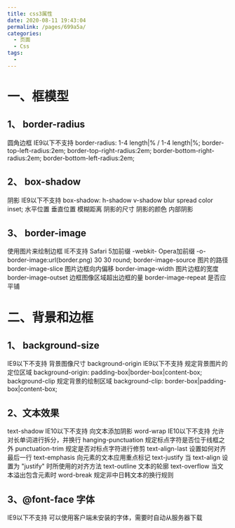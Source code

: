 ```yaml
---
title: css3属性
date: 2020-08-11 19:43:04
permalink: /pages/699a5a/
categories: 
  - 页面
  - Css
tags: 
  - 
---
```


# 一、框模型
## 1、	border-radius
圆角边框
IE9以下不支持
border-radius: 1-4 length|% / 1-4 length|%;
border-top-left-radius:2em;
border-top-right-radius:2em;
border-bottom-right-radius:2em;
border-bottom-left-radius:2em;
## 2、	box-shadow
阴影
IE9以下不支持
box-shadow: h-shadow v-shadow blur spread color inset;
水平位置 垂直位置 模糊距离 阴影的尺寸 阴影的颜色 内部阴影
## 3、	border-image
使用图片来绘制边框
IE不支持
Safari 5加前缀 -webkit-
Opera加前缀 -o-
border-image:url(border.png) 30 30 round;
border-image-source
图片的路径
border-image-slice
图片边框向内偏移
border-image-width
图片边框的宽度
border-image-outset
边框图像区域超出边框的量
border-image-repeat
是否应平铺
# 二、背景和边框
## 1、	background-size
IE9以下不支持
背景图像尺寸
background-origin
IE9以下不支持
规定背景图片的定位区域
background-origin: padding-box|border-box|content-box;
background-clip
规定背景的绘制区域
background-clip: border-box|padding-box|content-box;
## 2、文本效果
text-shadow
IE10以下不支持
向文本添加阴影
word-wrap
IE10以下不支持
允许对长单词进行拆分，并换行
hanging-punctuation
规定标点字符是否位于线框之外
punctuation-trim
规定是否对标点字符进行修剪
text-align-last
设置如何对齐最后一行
text-emphasis
向元素的文本应用重点标记
text-justify
当 text-align 设置为 "justify" 时所使用的对齐方法
text-outline
文本的轮廓
text-overflow
当文本溢出包含元素时
word-break
规定非中日韩文本的换行规则
## 3、@font-face 字体
IE9以下不支持
可以使用客户端未安装的字体，需要时自动从服务器下载
<style>
## 4、@font-face
```css
{
font-family: myFirstFont;
src: url('Sansation_Light.ttf'),
url('Sansation_Light.eot'); /* IE9+ */
}

div {
font-family:myFirstFont;
}
```
# 三、变形与动画
## 1、transform 2/3D转换
transform: none|transform-functions;
对元素进行旋转、缩放、移动或倾斜
matrix(n,n,n,n,n,n)
2D 拉伸、旋转、移动
matrix3d(n,n,n,n,n,n,n,n,n,n,n,n,n,n,n,n)
3D 转换，使用 16 个值的 4x4 矩阵
translate(x,y)
2D 移动
translate3d(x,y,z)
3D 移动
translateX(x)
水平移动
translateY(y)
垂直移动
translateZ(z)
scale(x,y)
2D 缩放（以中心点）
scale3d(x,y,z)
3D 缩放
scaleX(x)
水平缩放
scaleY(y)
垂直缩放
scaleZ(z)
rotate(angle)
2D 旋转，传入角度angle: 0~360deg
rotate3d(x,y,z,angle)
3D 旋转
rotateX(angle)
沿着 X 轴的 3D 旋转。90deg就是条线了
rotateY(angle)
沿着 Y 轴的 3D 旋转。90deg就是条线了
rotateZ(angle)
沿着 Z 轴的 3D 旋转，和2D旋转效果一样
skew(x-angle,y-angle)
沿着 X 和 Y 轴的 2D 倾斜转换
skewX(angle)
沿着 X 轴的 2D 倾斜转换
skewY(angle)
perspective(n)
为 3D 转换元素定义透视视图。
transform-origin : x-axis y-axis z-axis;
设置旋转元素的基点位置
x-axis
left
center
right
length
%
y-axis
top
center
bottom
length
%
z-axis
length
必须与 transform 属性一同使用
默认以元素中心旋转 （50% 50% 0）
transform-style : flat|preserve-3d;
被嵌套元素如何在 3D 空间中显示。
perspective : number|none;
3D 元素的透视效果。
子元素会获得透视效果，而不是元素本身
number 元素距离视图的距离，以像素计。
perspective-origin : x-axis y-axis;
3D 元素的底部位置。
子元素会获得透视效果，而不是元素本身
backface-visibility: visible|hidden;
定义元素在不面对屏幕时是否可见。
兼容性
IE 9 需要前缀 -ms-
Chrome 和 Safari -webkit-
Opera -o-
Firefox -moz-
## 2、transition 过渡
transition : property duration timing-function delay;
简写属性
多项过渡用逗号分隔，可分别设置下面各属性
transition-property : none|all|property;
应用过渡的 CSS 属性的名称。
transition-duration : time;
定义过渡效果花费的时间。
transition-timing-function : cubic-bezier(n,n,n,n);
规定过渡效果的时间曲线。
linear
均度运动
等于 cubic-bezier(0,0,1,1)
ease
快慢快
cubic-bezier(0.25,0.1,0.25,1)
ease-in
慢速开始
cubic-bezier(0.42,0,1,1)
ease-out
慢速结束
cubic-bezier(0,0,0.58,1)
ease-in-out
慢速开始和结束
cubic-bezier(0.42,0,0.58,1)
cubic-bezier(n,n,n,n)
自定义各阶段的速度，值0-1
transition-delay
规定过渡效果何时开始。
兼容性
IE10 以下不支持
Chrome 25 以及更早的版本，需要前缀 -webkit-
示例
transition-duration: 1.2s
transition-delay: 3s;
transition-property: width;
transition-timing-function: cubic-bezier(0.455, 0.03, 0.515, 0.955);
background: linear-gradient(to right, #00fcd5, #00c6ff);
背景渐变色
transition: opacity 1s cubic-bezier(0.215, 0.61, 0.355, 1) 0.2s;
透明度
transition: opacity 0.8s cubic-bezier(0.215, 0.61, 0.355, 1) 0.4s, transform 0.8s cubic-bezier(0.215, 0.61, 0.355, 1) 0.4s;
## 3、animation 动画
@keyframes animationname {keyframes-selector {css-styles;}}
创建动画
animationname
动画的名称
keyframes-selector
动画时长的百分比
0-100%
from（与 0% 相同）
to（与 100% 相同）
animation : name duration timing-function delay iteration-count direction;
简写属性，将动画与 div 元素绑定
animation-name : keyframename|none;
规定 @keyframes 动画的名称。
animation-duration : time;
完成一个周期所花费的时间
animation-timing-function : value;
速度曲线
linear
匀速
ease
慢快慢
ease-in
慢速开始
ease-out
慢速结束
ease-in-out
慢速开始和结束
cubic-bezier(n,n,n,n)
自定义，0-1
animation-delay : time;
何时开始
animation-iteration-count : n|infinite;
被播放的次数
infinite 无限次播放
animation-direction : normal|alternate;
是否在下一周期逆向地播放
alternate 轮流反向播放
animation-play-state : paused|running;
是否正在运行或暂停
animation-fill-mode : none | forwards | backwards | both;
动画时间之外的状态
forwards
动画完成后，保持最后一个属性值
backwards
在动画显示之前，应用第一个关键帧中定义的属性值
兼容性
Chrome 和 Safari 需要前缀 -webkit-
@-webkit-keyframes
IE10 以下不支持
## 4、示例
```css
position: relative;
animation: mymove 5s infinite;
@keyframes mymove
{
from {top:0px;}
to {top:200px;}
}
// 从上到下移动
@keyframes mymove
{
0% {top:0px; left:0px; background:red;}
25% {top:0px; left:100px; background:blue;}
50% {top:100px; left:100px; background:yellow;}
75% {top:100px; left:0px; background:green;}
100% {top:0px; left:0px; background:red;}
}
```
# 四、多列布局
columns
设置 column-width 和 column-count 的简写属性
column-width
列的宽度
column-count
将元素下的内容分成几列
column-gap
规定列之间的间隔
column-rule
设置列之间的宽度、样式和颜色规则
column-rule-color
column-rule-style
column-rule-width
column-fill
如何填充列
column-span
元素应该横跨的列数
兼容性
Firefox 需要前缀 -moz-
Chrome 和 Safari 需要前缀 -webkit-
IE10 以下不支持
# 五、用户界面
resize
兼容性
IE Opera 不支持
规定是否可由用户调整元素尺寸
box-sizing
兼容性
Firefox 需要前缀 -moz-
设置使用哪种盒模型
outline
兼容性
IE 不支持
对轮廓进行偏移，并在超出边框边缘的位置绘制轮廓
轮廓不占用空间
轮廓可能是非矩形
outline-offset
偏移距离